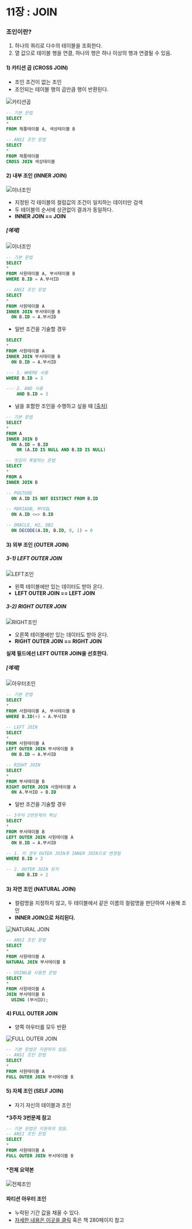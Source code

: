 # 11장 : JOIN

### 조인이란?

1. 하나의 쿼리로 다수의 테이블을 조회한다.
2. 열 값으로 테이블 행을 연결, 하나의 행은 하나 이상의 행과 연결될 수 있음.

#### 1) 카티션 곱 (CROSS JOIN)

- 조인 조건이 없는 조인
- 조인되는 테이블 행의 곱만큼 행이 반환된다.

![카티션곱](https://t1.daumcdn.net/cfile/tistory/997A563D5DCEA67328)

```SQL
-- 기본 문법
SELECT
*
FROM 제품테이블 A, 색상테이블 B
```

```SQL
-- ANSI 조인 문법
SELECT
*
FROM 제품테이블
CROSS JOIN 색상테이블
```

#### 2) 내부 조인 (INNER JOIN)

![이너조인](https://www.w3schools.com/sql/img_innerjoin.gif)

- 지정된 각 테이블의 컬럼값의 조건이 일치하는 데이터만 검색
- 두 테이블의 순서에 상관없이 결과가 동일하다.
- **INNER JOIN == JOIN**

##### [예제]

![이너조인](https://t1.daumcdn.net/cfile/tistory/997142435DCEA45F22)

```SQL
-- 기본 문법
SELECT
*
FROM 사원테이블 A, 부서테이블 B
WHERE B.ID = A.부서ID
```

```SQL
-- ANSI 조인 문법
SELECT
*
FROM 사원테이블 A
INNER JOIN 부서테이블 B
  ON B.ID = A.부서ID
```

- 일반 조건을 기술할 경우

```SQL
SELECT
*
FROM 사원테이블 A
INNER JOIN 부서테이블 B
  ON B.ID = A.부서ID

--- 1. WHERE 사용
WHERE B.ID = 3

--- 2. AND 사용
    AND B.ID = 3
```

- 널을 포함한 조인을 수행하고 싶을 때 [[출처]](https://modern-sql.com/feature/is-distinct-from)

```SQL
-- 기본 문법
SELECT
*
FROM A
INNER JOIN B
  ON A.ID = B.ID
    OR (A.ID IS NULL AND B.ID IS NULL)
```

```SQL
-- 멋짐이 폭발하는 문법
SELECT
*
FROM A
INNER JOIN B

-- POSTGRE
  ON A.ID IS NOT DISTINCT FROM B.ID

-- MARIADB, MYSQL
  ON A.ID <=> B.ID

-- ORACLE, H2, DB2
  ON DECODE(A.ID, B.ID, 0, 1) = 0
```

#### 3) 외부 조인 (OUTER JOIN)

##### 3-1) LEFT OUTER JOIN

![LEFT조인](https://www.w3schools.com/sql/img_leftjoin.gif)

- 왼쪽 테이블에만 있는 데이터도 받아 온다.
- **LEFT OUTER JOIN == LEFT JOIN**

##### 3-2) RIGHT OUTER JOIN

![RIGHT조인](https://www.w3schools.com/sql/img_rightjoin.gif)

- 오른쪽 테이블에만 있는 데이터도 받아 온다.
- **RIGHT OUTER JOIN == RIGHT JOIN**

**실제 필드에선 LEFT OUTER JOIN을 선호한다.**

##### [예제]

![아우터조인](https://t1.daumcdn.net/cfile/tistory/9941DA4D5DCEA4A81F)

```SQL
-- 기본 문법
SELECT
*
FROM 사원테이블 A, 부서테이블 B
WHERE B.ID(+) = A.부서ID
```

```SQL
-- LEFT JOIN
SELECT
*
FROM 사원테이블 A
LEFT OUTER JOIN 부서테이블 B
  ON B.ID = A.부서ID

-- RIGHT JOIN
SELECT
*
FROM 부서테이블 B
RIGHT OUTER JOIN 사원테이블 A
  ON A.부서ID = B.ID
```

- 일반 조건을 기술할 경우

```SQL
-- 3주차 2번문제의 핵심
SELECT
*
FROM 부서테이블 B
LEFT OUTER JOIN 사원테이블 A
  ON B.ID = A.부서ID

-- 1. 이 경우 OUTER JOIN후 INNER JOIN으로 변경됨
WHERE B.ID > 2

-- 2. OUTER JOIN 유지
    AND B.ID > 2
```

#### 3) 자연 조인 (NATURAL JOIN)

- 컬럼명을 지정하지 않고, 두 테이블에서 같은 이름의 컬럼명을 판단하여 사용해 조인
- **INNER JOIN으로 처리된다.**

![NATURAL JOIN](https://user-images.githubusercontent.com/23326757/77231370-c711d300-6bdd-11ea-86ef-b7db2190a6d3.png)

```SQL
-- ANSI 조인 문법
SELECT
*
FROM 사원테이블 A
NATURAL JOIN 부서테이블 B

-- USING을 사용한 문법
SELECT
*
FROM 사원테이블 A
JOIN 부서테이블 B
  USING (부서ID);
```

#### 4) FULL OUTER JOIN

- 양쪽 아우터를 모두 반환

![FULL OUTER JOIN](https://user-images.githubusercontent.com/23326757/77231988-afd4e480-6be1-11ea-8068-c3090f76f1a9.png)

```SQL
-- 기본 문법은 지원하지 않음.
-- ANSI 조인 문법
SELECT
*
FROM 사원테이블 A
FULL OUTER JOIN 부서테이블 B
```

#### 5) 자체 조인 (SELF JOIN)

- 자기 자신의 테이블과 조인

**\*3주차 3번문제 참고**

```SQL
-- 기본 문법은 지원하지 않음.
-- ANSI 조인 문법
SELECT
*
FROM 사원테이블 A
FULL OUTER JOIN 부서테이블 B
```

#### \*전체 요약본

![전체조인](https://i.imgur.com/PxKTxj8.jpg)

#### 파티션 아우터 조인

- 누락된 기간 값을 채울 수 있다.
- [자세한 내용은 이곳을 클릭](https://farmerkyh.tistory.com/187) 혹은 책 280페이지 참고
